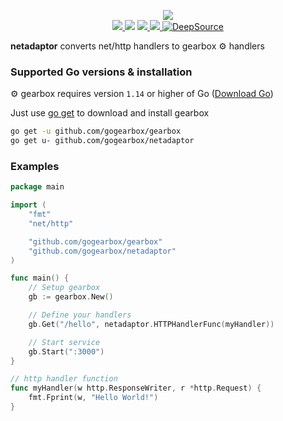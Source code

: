 <p align="center">
	<a href="https://gogearbox.com">
    	<img src="https://raw.githubusercontent.com/gogearbox/gearbox/master/assets/gearbox-512.png"/>
	</a>
    <br />
    <a href="https://godoc.org/github.com/gogearbox/netadaptor">
      <img src="https://godoc.org/github.com/gogearbox/netadaptor?status.png" />
    </a>
    <img src="https://github.com/gogearbox/netadaptor/workflows/Test%20&%20Build/badge.svg?branch=master" />
    <a href="https://goreportcard.com/report/github.com/gogearbox/gearbox">
      <img src="https://goreportcard.com/badge/github.com/gogearbox/netadaptor" />
    </a>
	<a href="https://discord.com/invite/CT8my4R">
      <img src="https://img.shields.io/discord/716724372642988064?label=Discord&logo=discord">
  	</a>
    <a href="https://deepsource.io/gh/gogearbox/netadaptor/?ref=repository-badge" target="_blank">
      <img alt="DeepSource" title="DeepSource" src="https://static.deepsource.io/deepsource-badge-light-mini.svg">
    </a>
</p>

**netadaptor** converts net/http handlers to gearbox :gear: handlers


### Supported Go versions & installation

:gear: gearbox requires version `1.14` or higher of Go ([Download Go](https://golang.org/dl/))

Just use [go get](https://golang.org/cmd/go/#hdr-Add_dependencies_to_current_module_and_install_them) to download and install gearbox

```bash
go get -u github.com/gogearbox/gearbox
go get u- github.com/gogearbox/netadaptor
```


### Examples

```go
package main

import (
    "fmt"
    "net/http"

    "github.com/gogearbox/gearbox"
    "github.com/gogearbox/netadaptor"
)

func main() {
	// Setup gearbox
	gb := gearbox.New()

	// Define your handlers
	gb.Get("/hello", netadaptor.HTTPHandlerFunc(myHandler))

	// Start service
	gb.Start(":3000")
}

// http handler function
func myHandler(w http.ResponseWriter, r *http.Request) {
	fmt.Fprint(w, "Hello World!")
}
```
